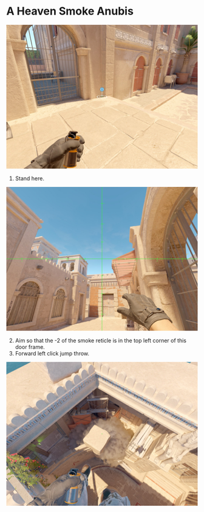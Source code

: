 # A Heaven Smoke Anubis

![Spot](./pos.jpg)

1. Stand here.

![Aim](./aim.jpg)

2. Aim so that the -2 of the smoke reticle is in the top left corner of this door frame.
3. Forward left click jump throw.

![Result](./res.jpg)